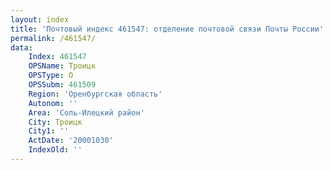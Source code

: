 ```yaml
---
layout: index
title: 'Почтовый индекс 461547: отделение почтовой связи Почты России'
permalink: /461547/
data:
    Index: 461547
    OPSName: Троицк
    OPSType: О
    OPSSubm: 461509
    Region: 'Оренбургская область'
    Autonom: ''
    Area: 'Соль-Илецкий район'
    City: Троицк
    City1: ''
    ActDate: '20001030'
    IndexOld: ''
---
```

